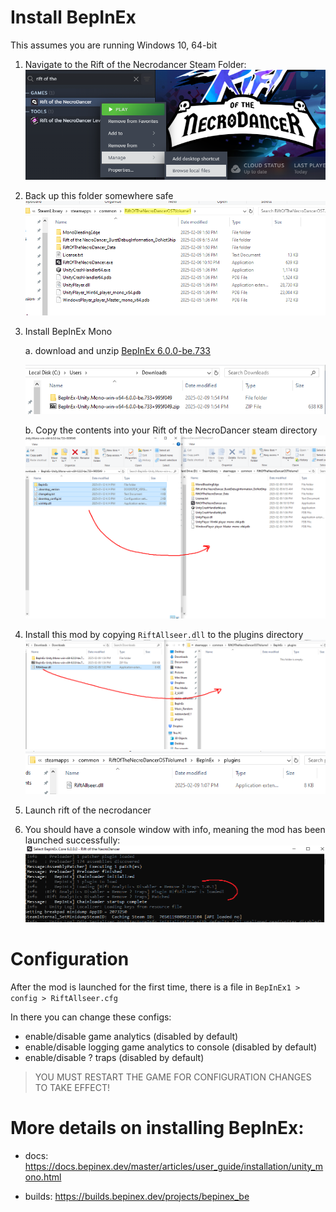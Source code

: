 # Install BepInEx

This assumes you are running Windows 10, 64-bit

1. Navigate to the Rift of the Necrodancer Steam Folder:
![alt text](image.png)

2. Back up this folder somewhere safe
![alt text](image-2.png)

3. Install BepInEx Mono

    a. download and unzip [BepInEx 6.0.0-be.733](https://builds.bepinex.dev/projects/bepinex_be/733/BepInEx-Unity.Mono-win-x64-6.0.0-be.733%2B995f049.zip)

    ![alt text](image-3.png)

    b. Copy the contents into your Rift of the NecroDancer steam directory
    ![alt text](image-4.png)

4. Install this mod by copying `RiftAllseer.dll` to the plugins directory
![alt text](image-5.png)
![alt text](image-1.png)

5. Launch rift of the necrodancer

6. You should have a console window with info, meaning the mod has been launched successfully:
![alt text](image-6.png)

# Configuration

After the mod is launched for the first time, there is a file in `BepInEx1 > config > RiftAllseer.cfg`

In there you can change these configs:

- enable/disable game analytics (disabled by default)
- enable/disable logging game analytics to console (disabled by default)
- enable/disable ? traps (disabled by default)

> YOU MUST RESTART THE GAME FOR CONFIGURATION CHANGES TO TAKE EFFECT! 


# More details on installing BepInEx:

- docs: https://docs.bepinex.dev/master/articles/user_guide/installation/unity_mono.html

- builds: https://builds.bepinex.dev/projects/bepinex_be